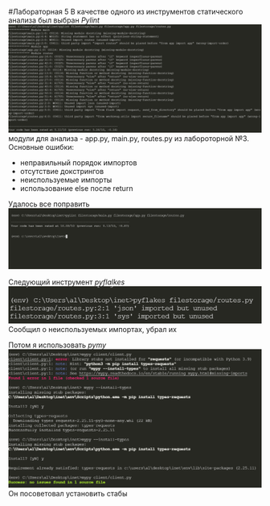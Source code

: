 #Лабораторная 5 
В качестве одного из инструментов статического анализа был выбран *Pylint* 
![](1.png)
модули для анализа - app.py, main.py, routes.py из лабороторной №3.
Основные ошибки:
* неправильный порядок импортов
* отсутствие докстрингов
* неиспользуемые импорты
* использование else после return

Удалось все поправить
![](2.png)

Следующий инструмент *pyflalkes*
![](3.png)
Сообщил о неиспользуемых импортах, убрал их

Потом я использовать *pymy*
![](4.png)
Он посоветовал установить стабы 






